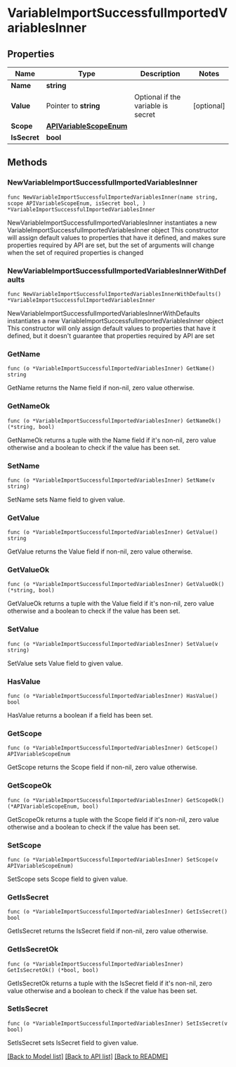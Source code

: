# VariableImportSuccessfulImportedVariablesInner

## Properties

Name | Type | Description | Notes
------------ | ------------- | ------------- | -------------
**Name** | **string** |  | 
**Value** | Pointer to **string** | Optional if the variable is secret | [optional] 
**Scope** | [**APIVariableScopeEnum**](APIVariableScopeEnum.md) |  | 
**IsSecret** | **bool** |  | 

## Methods

### NewVariableImportSuccessfulImportedVariablesInner

`func NewVariableImportSuccessfulImportedVariablesInner(name string, scope APIVariableScopeEnum, isSecret bool, ) *VariableImportSuccessfulImportedVariablesInner`

NewVariableImportSuccessfulImportedVariablesInner instantiates a new VariableImportSuccessfulImportedVariablesInner object
This constructor will assign default values to properties that have it defined,
and makes sure properties required by API are set, but the set of arguments
will change when the set of required properties is changed

### NewVariableImportSuccessfulImportedVariablesInnerWithDefaults

`func NewVariableImportSuccessfulImportedVariablesInnerWithDefaults() *VariableImportSuccessfulImportedVariablesInner`

NewVariableImportSuccessfulImportedVariablesInnerWithDefaults instantiates a new VariableImportSuccessfulImportedVariablesInner object
This constructor will only assign default values to properties that have it defined,
but it doesn't guarantee that properties required by API are set

### GetName

`func (o *VariableImportSuccessfulImportedVariablesInner) GetName() string`

GetName returns the Name field if non-nil, zero value otherwise.

### GetNameOk

`func (o *VariableImportSuccessfulImportedVariablesInner) GetNameOk() (*string, bool)`

GetNameOk returns a tuple with the Name field if it's non-nil, zero value otherwise
and a boolean to check if the value has been set.

### SetName

`func (o *VariableImportSuccessfulImportedVariablesInner) SetName(v string)`

SetName sets Name field to given value.


### GetValue

`func (o *VariableImportSuccessfulImportedVariablesInner) GetValue() string`

GetValue returns the Value field if non-nil, zero value otherwise.

### GetValueOk

`func (o *VariableImportSuccessfulImportedVariablesInner) GetValueOk() (*string, bool)`

GetValueOk returns a tuple with the Value field if it's non-nil, zero value otherwise
and a boolean to check if the value has been set.

### SetValue

`func (o *VariableImportSuccessfulImportedVariablesInner) SetValue(v string)`

SetValue sets Value field to given value.

### HasValue

`func (o *VariableImportSuccessfulImportedVariablesInner) HasValue() bool`

HasValue returns a boolean if a field has been set.

### GetScope

`func (o *VariableImportSuccessfulImportedVariablesInner) GetScope() APIVariableScopeEnum`

GetScope returns the Scope field if non-nil, zero value otherwise.

### GetScopeOk

`func (o *VariableImportSuccessfulImportedVariablesInner) GetScopeOk() (*APIVariableScopeEnum, bool)`

GetScopeOk returns a tuple with the Scope field if it's non-nil, zero value otherwise
and a boolean to check if the value has been set.

### SetScope

`func (o *VariableImportSuccessfulImportedVariablesInner) SetScope(v APIVariableScopeEnum)`

SetScope sets Scope field to given value.


### GetIsSecret

`func (o *VariableImportSuccessfulImportedVariablesInner) GetIsSecret() bool`

GetIsSecret returns the IsSecret field if non-nil, zero value otherwise.

### GetIsSecretOk

`func (o *VariableImportSuccessfulImportedVariablesInner) GetIsSecretOk() (*bool, bool)`

GetIsSecretOk returns a tuple with the IsSecret field if it's non-nil, zero value otherwise
and a boolean to check if the value has been set.

### SetIsSecret

`func (o *VariableImportSuccessfulImportedVariablesInner) SetIsSecret(v bool)`

SetIsSecret sets IsSecret field to given value.



[[Back to Model list]](../README.md#documentation-for-models) [[Back to API list]](../README.md#documentation-for-api-endpoints) [[Back to README]](../README.md)


